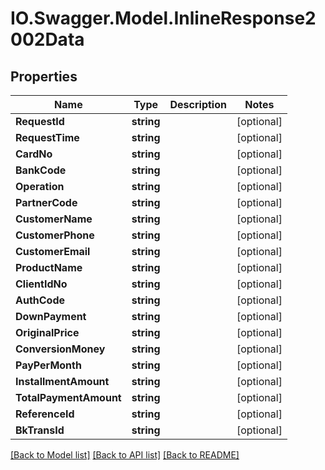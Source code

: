 # IO.Swagger.Model.InlineResponse2002Data
## Properties

Name | Type | Description | Notes
------------ | ------------- | ------------- | -------------
**RequestId** | **string** |  | [optional] 
**RequestTime** | **string** |  | [optional] 
**CardNo** | **string** |  | [optional] 
**BankCode** | **string** |  | [optional] 
**Operation** | **string** |  | [optional] 
**PartnerCode** | **string** |  | [optional] 
**CustomerName** | **string** |  | [optional] 
**CustomerPhone** | **string** |  | [optional] 
**CustomerEmail** | **string** |  | [optional] 
**ProductName** | **string** |  | [optional] 
**ClientIdNo** | **string** |  | [optional] 
**AuthCode** | **string** |  | [optional] 
**DownPayment** | **string** |  | [optional] 
**OriginalPrice** | **string** |  | [optional] 
**ConversionMoney** | **string** |  | [optional] 
**PayPerMonth** | **string** |  | [optional] 
**InstallmentAmount** | **string** |  | [optional] 
**TotalPaymentAmount** | **string** |  | [optional] 
**ReferenceId** | **string** |  | [optional] 
**BkTransId** | **string** |  | [optional] 

[[Back to Model list]](../README.md#documentation-for-models) [[Back to API list]](../README.md#documentation-for-api-endpoints) [[Back to README]](../README.md)


